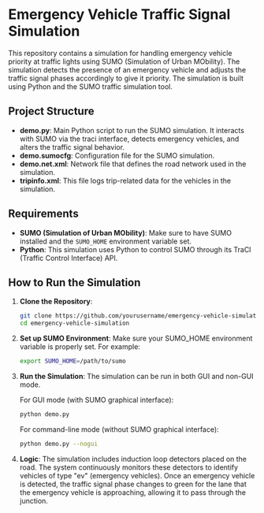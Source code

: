 # Emergency Vehicle Traffic Signal Simulation

This repository contains a simulation for handling emergency vehicle priority at traffic lights using SUMO (Simulation of Urban MObility). The simulation detects the presence of an emergency vehicle and adjusts the traffic signal phases accordingly to give it priority. The simulation is built using Python and the SUMO traffic simulation tool.

## Project Structure

- **demo.py**: Main Python script to run the SUMO simulation. It interacts with SUMO via the traci interface, detects emergency vehicles, and alters the traffic signal behavior.
- **demo.sumocfg**: Configuration file for the SUMO simulation.
- **demo.net.xml**: Network file that defines the road network used in the simulation.
- **tripinfo.xml**: This file logs trip-related data for the vehicles in the simulation.

## Requirements

- **SUMO (Simulation of Urban MObility)**: Make sure to have SUMO installed and the `SUMO_HOME` environment variable set.
- **Python**: This simulation uses Python to control SUMO through its TraCI (Traffic Control Interface) API.

## How to Run the Simulation

1. **Clone the Repository**:
   ```bash
   git clone https://github.com/yourusername/emergency-vehicle-simulation.git
   cd emergency-vehicle-simulation
   ```

2. **Set up SUMO Environment**:
   Make sure your SUMO_HOME environment variable is properly set. For example:
   ```bash
   export SUMO_HOME=/path/to/sumo
   ```

3. **Run the Simulation**:
   The simulation can be run in both GUI and non-GUI mode.
   
   For GUI mode (with SUMO graphical interface):
   ```bash
   python demo.py
   ```
   
   For command-line mode (without SUMO graphical interface):
   ```bash
   python demo.py --nogui
   ```
   
4. **Logic**:
   The simulation includes induction loop detectors placed on the road.
   The system continuously monitors these detectors to identify vehicles of type "ev" (emergency vehicles).
   Once an emergency vehicle is detected, the traffic signal phase changes to green for the lane that the emergency vehicle is approaching, allowing it to pass through the junction.
